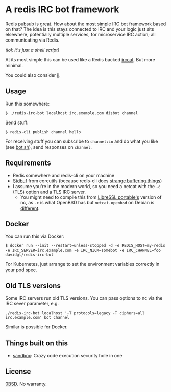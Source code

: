 # A redis IRC bot framework

Redis pubsub is great. How about the most simple IRC bot framework based on
that? The idea is this stays connected to IRC and your logic just sits
elsewhere, potentially multiple services, for microservice IRC action; all
communicating via Redis.

_(lol; it's just a shell script)_

At its most simple this can be used like a Redis backed
[irccat](https://github.com/irccloud/irccat). But more minimal.

You could also consider [ii](https://tools.suckless.org/ii/).

## Usage

Run this somewhere:

```cli
$ ./redis-irc-bot localhost irc.example.com disbot channel
```

Send stuff:

```cli
$ redis-cli publish channel hello
```

For receiving stuff you can subscribe to `channel:in` and do what you like (see
[bot.sh](examples/bot.sh)), send responses on `channel`.

## Requirements

- Redis somewhere and redis-cli on your machine
- [Stdbuf](https://www.gnu.org/software/coreutils/manual/html_node/stdbuf-invocation.html) from coreutils (because redis-cli does [strange buffering things](https://stackoverflow.com/a/66103101))
- I assume you're in the modern world, so you need a netcat with the `-c` (TLS) option and a TLS IRC server.
  - You might need to compile this from [LibreSSL portable's](https://github.com/libressl/portable) version of nc, as `-c` is what OpenBSD has but `netcat-openbsd` on Debian is [different](https://bugs.debian.org/cgi-bin/bugreport.cgi?bug=1027124).

## Docker

You can run this via Docker:

```cli
$ docker run --init --restart=unless-stopped -d -e REDIS_HOST=my-redis -e IRC_SERVER=irc.example.com -e IRC_NICK=somebot -e IRC_CHANNEL=foo davidgl/redis-irc-bot
```

For Kubernetes, just arrange to set the environment variables correctly in your pod spec.

## Old TLS versions

Some IRC servers run old TLS versions. You can pass options to nc via the IRC sever parameter, e.g.

```
./redis-irc-bot localhost '-T protocols=legacy -T ciphers=all irc.example.com' bot channel
```

Similar is possible for Docker.

## Things built on this

- [sandbox](https://gi.tl/dgl/sandbot): Crazy code execution security hole in one

## License

[0BSD](https://dgl.cx/0bsd). No warranty.
